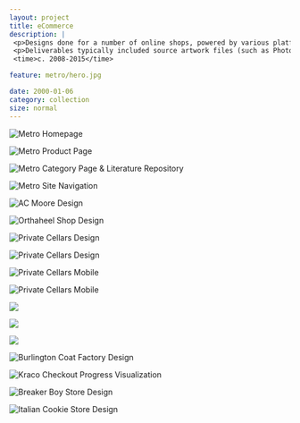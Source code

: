 ```yaml
---
layout: project
title: eCommerce
description: |
 <p>Designs done for a number of online shops, powered by various platforms including Magento, Volusion, Shopify, WordPress/Woo, Yahoo!, and custom .net setups. </p>
 <p>Deliverables typically included source artwork files (such as Photoshop or Sketch) and development style guide.</p>
 <time>c. 2008-2015</time>

feature: metro/hero.jpg

date: 2000-01-06
category: collection
size: normal
---
```


![Metro Homepage]({{site.project_img_path}}metro/homepage.jpg)

![Metro Product Page]({{site.project_img_path}}metro/page_a.jpg)

![Metro Category Page & Literature Repository]({{site.project_img_path}}metro/page_b.jpg)

![Metro Site Navigation]({{site.project_img_path}}metro/navbar.jpg)

![AC Moore Design]({{site.project_img_path}}acmoore/ac_pages.jpg)

![Orthaheel Shop Design]({{site.project_img_path}}orthaheel/oh_pages.jpg)

![Private Cellars Design]({{site.project_img_path}}private-cellars/site.jpg)

![Private Cellars Design]({{site.project_img_path}}private-cellars/pages.jpg)

![Private Cellars Mobile]({{site.project_img_path}}private-cellars/mobile.jpg)

![Private Cellars Mobile]({{site.project_img_path}}private-cellars/mobile_pages.jpg)

<p class="half"><img src="{{site.project_img_path}}yumza/yz_prod.jpg"></p>
<p class="half"><img src="{{site.project_img_path}}yumza/yz_popin.jpg"></p>
<p class="half"><img src="{{site.project_img_path}}yumza/yz_block.jpg"></p>

![Burlington Coat Factory Design]({{site.project_img_path}}burlington/bcf_pages.jpg)

![Kraco Checkout Progress Visualization]({{site.project_img_path}}kraco/kr_bar.jpg)

![Breaker Boy Store Design]({{site.project_img_path}}breakerboy/bb_pages.jpg)

![Italian Cookie Store Design]({{site.project_img_path}}ics/ics_pages.jpg)


